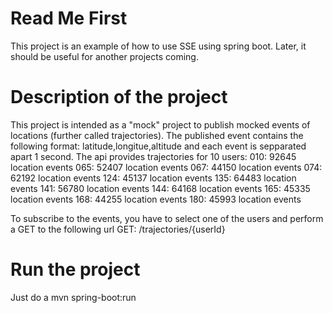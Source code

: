 # Read Me First

This project is an example of how to use SSE using spring boot.
Later, it should be useful for another projects coming.

# Description of the project

This project is intended as a "mock" project to publish mocked events of locations (further called trajectories). The published event contains the following format: latitude,longitue,altitude and each event is sepparated apart 1 second.
The api provides trajectories for 10 users:
010: 92645 location events
065: 52407 location events
067: 44150 location events
074: 62192 location events
124: 45137 location events
135: 64483 location events
141: 56780 location events
144: 64168 location events
165: 45335 location events
168: 44255 location events
180: 45993 location events

To subscribe to the events, you have to select one of the users and perform a GET to the following url
GET: /trajectories/{userId}

# Run the project
Just do a mvn spring-boot:run
